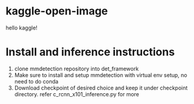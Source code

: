 # kaggle-open-image
hello kaggle!

# Install and inference instructions
1. clone mmdetection repository into det_framework
2. Make sure to install and setup mmdetection with virtual env setup, no need to do conda
3. Download checkpoint of desired choice and keep it under checkpoint directory. refer c_rcnn_x101_inference.py for more
